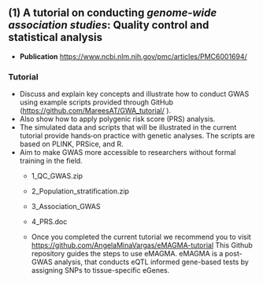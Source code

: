 ## (1) A tutorial on conducting _genome‐wide association studies_: Quality control and statistical analysis

- **Publication** https://www.ncbi.nlm.nih.gov/pmc/articles/PMC6001694/

### Tutorial
- Discuss and explain key concepts and illustrate how to conduct GWAS using example scripts provided through GitHub (https://github.com/MareesAT/GWA_tutorial/ ).
- Also show how to apply polygenic risk score (PRS) analysis.
- The simulated data and scripts that will be illustrated in the current tutorial provide hands‐on practice with genetic analyses. The scripts are based on PLINK, PRSice, and R.
- Aim to make GWAS more accessible to researchers without formal training in the field.
  - 1_QC_GWAS.zip
  - 2_Population_stratification.zip
  - 3_Association_GWAS
  - 4_PRS.doc


  - Once you completed the current tutorial we recommend you to visit https://github.com/AngelaMinaVargas/eMAGMA-tutorial This Github repository guides the steps to use eMAGMA.
eMAGMA is a post-GWAS analysis, that conducts eQTL informed gene-based tests by assigning SNPs to tissue-specific eGenes.


